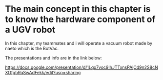 # The main concept in this chapter is to know the hardware component of a UGV robot

In this chapter, my teammates and i will operate a vacuum robot made by naeto which is the BotVac.

The presentations and info are in the link below:

https://docs.google.com/presentation/d/1Lqx7voc9IhJTTxnsPAjCd9n2S8cNXOfgbRqSwAdFekk/edit?usp=sharing 
